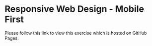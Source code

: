 # Responsive Web Design - Mobile First

Please follow this link to view this exercise which is hosted on GitHub Pages.
